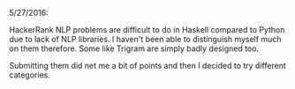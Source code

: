 5/27/2016:

HackerRank NLP problems are difficult to do in Haskell compared to Python due to lack of NLP libraries. I haven't been able to distinguish myself much on them therefore. Some like Trigram are simply badly designed too.

Submitting them did net me a bit of points and then I decided to try different categories.
